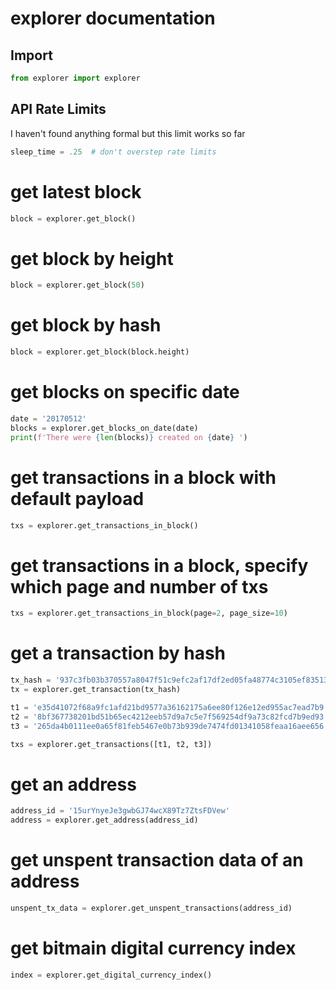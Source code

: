 # explorer documentation

## Import 
```python
from explorer import explorer
```

## API Rate Limits
I haven't found anything formal but this limit works so far
```python
sleep_time = .25  # don't overstep rate limits
```

# get latest block
```python
block = explorer.get_block()
```

# get block by height
```python
block = explorer.get_block(50)
```

# get block by hash
```python
block = explorer.get_block(block.height)
```

# get blocks on specific date
```python
date = '20170512'
blocks = explorer.get_blocks_on_date(date)
print(f'There were {len(blocks)} created on {date} ')
```

# get transactions in a block with default payload
```python
txs = explorer.get_transactions_in_block()
```

# get transactions in a block, specify which page and number of txs
```python
txs = explorer.get_transactions_in_block(page=2, page_size=10)
```

# get a transaction by hash
```python
tx_hash = '937c3fb03b370557a8047f51c9efc2af17df2ed05fa48774c3105ef835133b3a'
tx = explorer.get_transaction(tx_hash)

t1 = 'e35d41072f68a9fc1afd21bd9577a36162175a6ee80f126e12ed955ac7ead7b9'
t2 = '8bf367738201bd51b65ec4212eeb57d9a7c5e7f569254df9a73c82fcd7b9ed93'
t3 = '265da4b0111ee0a65f81feb5467e0b73b939de7474fd01341058feaa16aee656'

txs = explorer.get_transactions([t1, t2, t3])
```

# get an address
```python
address_id = '15urYnyeJe3gwbGJ74wcX89Tz7ZtsFDVew'
address = explorer.get_address(address_id)
```

# get unspent transaction data of an address
```python
unspent_tx_data = explorer.get_unspent_transactions(address_id)
```

# get bitmain digital currency index
```python
index = explorer.get_digital_currency_index()
```
